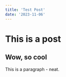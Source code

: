 ```yaml
---
title: 'Test Post'
date: '2023-11-06'
---
```


# This is a post

## Wow, so cool

This is a paragraph - neat.
